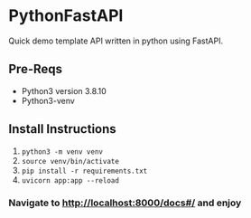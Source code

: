 # PythonFastAPI

Quick demo template API written in python using FastAPI.

## Pre-Reqs

- Python3 version 3.8.10
- Python3-venv

## Install Instructions

1. `python3 -m venv venv`
2. `source venv/bin/activate`
3. `pip install -r requirements.txt`
4. `uvicorn app:app --reload`

### Navigate to <http://localhost:8000/docs#/> and enjoy
